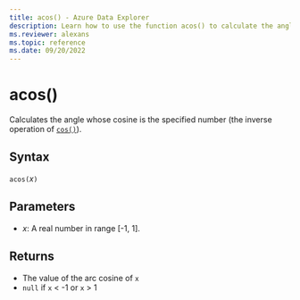 ```yaml
---
title: acos() - Azure Data Explorer
description: Learn how to use the function acos() to calculate the angle of the cosine input.
ms.reviewer: alexans
ms.topic: reference
ms.date: 09/20/2022
---
```

# acos()

Calculates the angle whose cosine is the specified number (the inverse operation of [`cos()`](cosfunction.md)).

## Syntax

`acos(`*x*`)`

## Parameters

* *x*: A real number in range [-1, 1].

## Returns

* The value of the arc cosine of `x`
* `null` if `x` < -1 or `x` > 1
